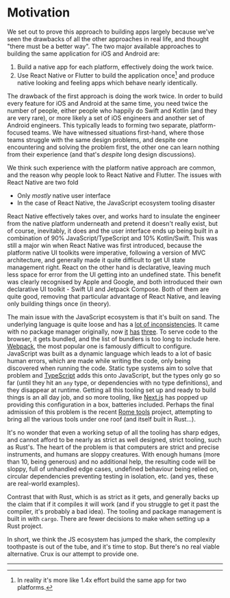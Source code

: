# Motivation

We set out to prove this approach to building apps largely because we've seen the drawbacks of all the other approaches in real life, and thought "there must be a better way". The two major available approaches to building the same application for iOS and Android are:

1. Build a native app for each platform, effectively doing the work twice.
2. Use React Native or Flutter to build the application once[^once] and produce native looking and feeling apps which behave nearly identically.

The drawback of the first approach is doing the work twice. In order to build every feature for iOS and Android at the same time, you need twice the number of people, either people who happily do Swift and Kotlin (and they are very rare), or more likely a set of iOS engineers and another set of Android engineers. This typically leads to forming two separate, platform-focused teams. We have witnessed situations first-hand, where those teams struggle with the same design problems, and despite one encountering and solving the problem first, the other one can learn nothing from their experience (and that's _despite_ long design discussions).

We think such experience with the platform native approach are common, and the reason why people look to React Native and Flutter. The issues with React Native are two fold

- Only _mostly_ native user interface
- In the case of React Native, the JavaScript ecosystem tooling disaster

React Native effectively takes over, and works hard to insulate the engineer from the native platform underneath and pretend it doesn't really exist, but of course, inevitably, it does and the user interface ends up being built in a combination of 90% JavaScript/TypeScript and 10% Kotlin/Swift. This was still a major win when React Native was first introduced, because the platform native UI toolkits were imperative, following a version of MVC architecture, and generally made it quite difficult to get UI state management right. React on the other hand is declarative, leaving much less space for error from the UI getting into an undefined state. This benefit was clearly recognised by Apple and Google, and both introduced their own declarative UI toolkit - Swift UI and Jetpack Compose. Both of them are quite good, removing that particular advantage of React Native, and leaving only building things once (in theory).

The main issue with the JavaScript ecosystem is that it's built on sand. The underlying language is quite loose and has a [lot of inconsistencies](https://www.destroyallsoftware.com/talks/wat). It came with no package manager originally, now [it](https://www.npmjs.com/) [has](https://yarnpkg.com/) [three](https://pnpm.io/). To serve code to the browser, it gets bundled, and the list of bundlers is too long to include here. [Webpack](https://webpack.js.org/), the most popular one is famously difficult to configure. JavaScript was built as a dynamic language which leads to a lot of basic human errors, which are made while writing the code, only being discovered when running the code. Static type systems aim to solve that problem and [TypeScript](https://www.typescriptlang.org/) adds this onto JavaScript, but the types only go so far (until they hit an `any` type, or dependencies with no type definitions), and they disappear at runtime. Getting all this tooling set up and ready to build things is an all day job, and so more tooling, like [Next.js](https://nextjs.org/) has popped up providing this configuration in a box, batteries included. Perhaps the final admission of this problem is the recent [Rome tools](https://rome.tools/) project, attempting to bring all the various tools under one roof (and itself built in Rust...).

It's no wonder that even a working setup of all the tooling has sharp edges, and cannot afford to be nearly as strict as well designed, strict tooling, such as Rust's. The heart of the problem is that computers are strict and precise instruments, and humans are sloppy creatures. With enough humans (more than 10, being generous) and no additional help, the resulting code will be sloppy, full of unhandled edge cases, undefined behaviour being relied on, circular dependencies preventing testing in isolation, etc. (and yes, these are real-world examples).

Contrast that with Rust, which is as strict as it gets, and generally backs up the claim that if it compiles it will work (and if you struggle to get it past the compiler, it's probably a bad idea). The tooling and package management is built in with `cargo`. There are fewer decisions to make when setting up a Rust project.

In short, we think the JS ecosystem has jumped the shark, the complexity toothpaste is out of the tube, and it's time to stop. But there's no real viable alternative. Crux is our attempt to provide one.

---

[^once]: In reality it's more like 1.4x effort build the same app for two platforms.
